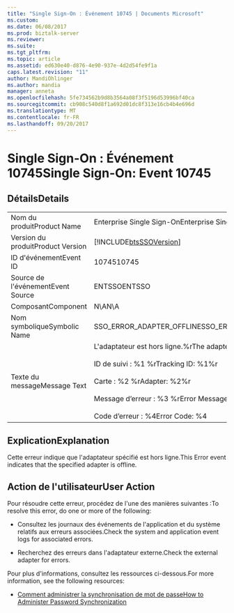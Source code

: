 ```yaml
---
title: "Single Sign-On : Événement 10745 | Documents Microsoft"
ms.custom: 
ms.date: 06/08/2017
ms.prod: biztalk-server
ms.reviewer: 
ms.suite: 
ms.tgt_pltfrm: 
ms.topic: article
ms.assetid: ed630e40-d876-4e90-937e-4d2d54fe9f1a
caps.latest.revision: "11"
author: MandiOhlinger
ms.author: mandia
manager: anneta
ms.openlocfilehash: 5fe734562b9d8b3564a08f3f5196d53996bf40ca
ms.sourcegitcommit: cb908c540d8f1a692d01dc8f313e16cb4b4e696d
ms.translationtype: MT
ms.contentlocale: fr-FR
ms.lasthandoff: 09/20/2017
---
```

# <a name="single-sign-on-event-10745"></a><span data-ttu-id="fac8b-102">Single Sign-On : Événement 10745</span><span class="sxs-lookup"><span data-stu-id="fac8b-102">Single Sign-On: Event 10745</span></span>
## <a name="details"></a><span data-ttu-id="fac8b-103">Détails</span><span class="sxs-lookup"><span data-stu-id="fac8b-103">Details</span></span>  
  
|||  
|-|-|  
|<span data-ttu-id="fac8b-104">Nom du produit</span><span class="sxs-lookup"><span data-stu-id="fac8b-104">Product Name</span></span>|<span data-ttu-id="fac8b-105">Enterprise Single Sign-On</span><span class="sxs-lookup"><span data-stu-id="fac8b-105">Enterprise Single Sign-On</span></span>|  
|<span data-ttu-id="fac8b-106">Version du produit</span><span class="sxs-lookup"><span data-stu-id="fac8b-106">Product Version</span></span>|[!INCLUDE[btsSSOVersion](../includes/btsssoversion-md.md)]|  
|<span data-ttu-id="fac8b-107">ID d'événement</span><span class="sxs-lookup"><span data-stu-id="fac8b-107">Event ID</span></span>|<span data-ttu-id="fac8b-108">10745</span><span class="sxs-lookup"><span data-stu-id="fac8b-108">10745</span></span>|  
|<span data-ttu-id="fac8b-109">Source de l'événement</span><span class="sxs-lookup"><span data-stu-id="fac8b-109">Event Source</span></span>|<span data-ttu-id="fac8b-110">ENTSSO</span><span class="sxs-lookup"><span data-stu-id="fac8b-110">ENTSSO</span></span>|  
|<span data-ttu-id="fac8b-111">Composant</span><span class="sxs-lookup"><span data-stu-id="fac8b-111">Component</span></span>|<span data-ttu-id="fac8b-112">N\A</span><span class="sxs-lookup"><span data-stu-id="fac8b-112">N\A</span></span>|  
|<span data-ttu-id="fac8b-113">Nom symbolique</span><span class="sxs-lookup"><span data-stu-id="fac8b-113">Symbolic Name</span></span>|<span data-ttu-id="fac8b-114">SSO_ERROR_ADAPTER_OFFLINE</span><span class="sxs-lookup"><span data-stu-id="fac8b-114">SSO_ERROR_ADAPTER_OFFLINE</span></span>|  
|<span data-ttu-id="fac8b-115">Texte du message</span><span class="sxs-lookup"><span data-stu-id="fac8b-115">Message Text</span></span>|<span data-ttu-id="fac8b-116">L'adaptateur est hors ligne.%r</span><span class="sxs-lookup"><span data-stu-id="fac8b-116">The adapter is offline.%r</span></span><br /><br /> <span data-ttu-id="fac8b-117">ID de suivi : %1 %r</span><span class="sxs-lookup"><span data-stu-id="fac8b-117">Tracking ID: %1%r</span></span><br /><br /> <span data-ttu-id="fac8b-118">Carte : %2 %r</span><span class="sxs-lookup"><span data-stu-id="fac8b-118">Adapter: %2%r</span></span><br /><br /> <span data-ttu-id="fac8b-119">Message d’erreur : %3 %r</span><span class="sxs-lookup"><span data-stu-id="fac8b-119">Error Message: %3%r</span></span><br /><br /> <span data-ttu-id="fac8b-120">Code d’erreur : %4</span><span class="sxs-lookup"><span data-stu-id="fac8b-120">Error Code: %4</span></span>|  
  
## <a name="explanation"></a><span data-ttu-id="fac8b-121">Explication</span><span class="sxs-lookup"><span data-stu-id="fac8b-121">Explanation</span></span>  
 <span data-ttu-id="fac8b-122">Cette erreur indique que l'adaptateur spécifié est hors ligne.</span><span class="sxs-lookup"><span data-stu-id="fac8b-122">This Error event indicates that the specified adapter is offline.</span></span>  
  
## <a name="user-action"></a><span data-ttu-id="fac8b-123">Action de l'utilisateur</span><span class="sxs-lookup"><span data-stu-id="fac8b-123">User Action</span></span>  
 <span data-ttu-id="fac8b-124">Pour résoudre cette erreur, procédez de l'une des manières suivantes :</span><span class="sxs-lookup"><span data-stu-id="fac8b-124">To resolve this error, do one or more of the following:</span></span>  
  
-   <span data-ttu-id="fac8b-125">Consultez les journaux des événements de l'application et du système relatifs aux erreurs associées.</span><span class="sxs-lookup"><span data-stu-id="fac8b-125">Check the system and application event logs for associated errors.</span></span>  
  
-   <span data-ttu-id="fac8b-126">Recherchez des erreurs dans l'adaptateur externe.</span><span class="sxs-lookup"><span data-stu-id="fac8b-126">Check the external adapter for errors.</span></span>  
  
 <span data-ttu-id="fac8b-127">Pour plus d'informations, consultez les ressources ci-dessous.</span><span class="sxs-lookup"><span data-stu-id="fac8b-127">For more information, see the following resources:</span></span>  
  
-   [<span data-ttu-id="fac8b-128">Comment administrer la synchronisation de mot de passe</span><span class="sxs-lookup"><span data-stu-id="fac8b-128">How to Administer Password Synchronization</span></span>](../core/how-to-administer-password-synchronization.md)
